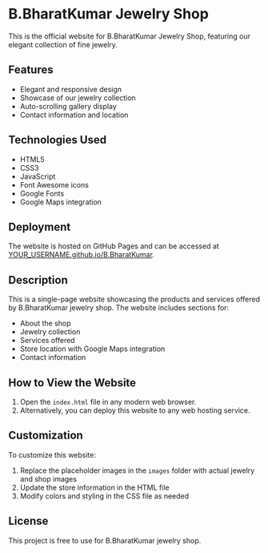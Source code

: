 # B.BharatKumar Jewelry Shop

This is the official website for B.BharatKumar Jewelry Shop, featuring our elegant collection of fine jewelry.

## Features

- Elegant and responsive design
- Showcase of our jewelry collection
- Auto-scrolling gallery display
- Contact information and location

## Technologies Used

- HTML5
- CSS3
- JavaScript
- Font Awesome icons
- Google Fonts
- Google Maps integration

## Deployment

The website is hosted on GitHub Pages and can be accessed at [YOUR_USERNAME.github.io/B.BharatKumar](https://YOUR_USERNAME.github.io/B.BharatKumar).

## Description

This is a single-page website showcasing the products and services offered by B.BharatKumar jewelry shop. The website includes sections for:

- About the shop
- Jewelry collection
- Services offered
- Store location with Google Maps integration
- Contact information

## How to View the Website

1. Open the `index.html` file in any modern web browser.
2. Alternatively, you can deploy this website to any web hosting service.

## Customization

To customize this website:

1. Replace the placeholder images in the `images` folder with actual jewelry and shop images
2. Update the store information in the HTML file
3. Modify colors and styling in the CSS file as needed

## License

This project is free to use for B.BharatKumar jewelry shop. 